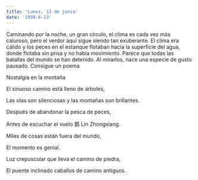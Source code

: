 ```yaml
---
title: 'Lunes, 13 de junio'
date: '1994-6-13'
---
```


Caminando por la noche, un gran círculo, el clima es cada vez más caluroso, pero el verdor aquí sigue siendo tan exuberante. El clima era cálido y los peces en el estanque flotaban hacia la superficie del agua, donde flotaba sin prisa y no había movimiento. Parece que todas las batallas del mundo se han detenido. Al mirarlos, nace una especie de gusto pausado. Consigue un poema

Nostalgia en la montaña

El sinuoso camino está lleno de árboles,

Las olas son silenciosas y las montañas son brillantes.

Después de abandonar la pesca de peces,

Antes de escuchar el vuelo 鹊 Lin Zhongxiang.

Miles de cosas están fuera del mundo,

El momento es genial.

Luz crepuscular que lleva el camino de piedra,

El puente inclinado caballos de camino antiguos.

